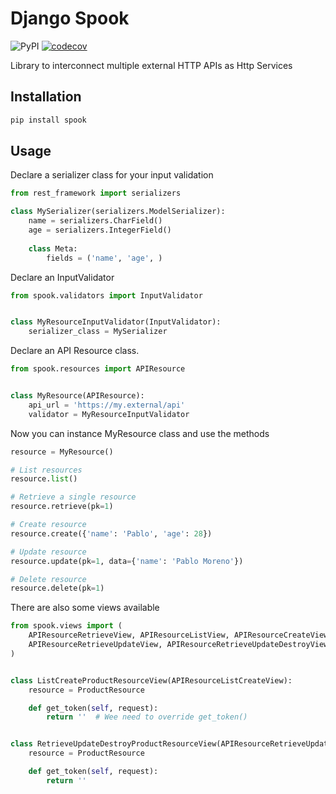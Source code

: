 # Django Spook

![PyPI](https://img.shields.io/pypi/v/spook?style=flat-square)
[![codecov](https://codecov.io/gh/pablo-moreno/spook/branch/master/graph/badge.svg?token=6ZAHAHZG7Z)](https://codecov.io/gh/pablo-moreno/spook/)

Library to interconnect multiple external HTTP APIs as Http Services

## Installation

```bash
pip install spook
```

## Usage

Declare a serializer class for your input validation

```python
from rest_framework import serializers

class MySerializer(serializers.ModelSerializer):
    name = serializers.CharField()
    age = serializers.IntegerField()
    
    class Meta:
        fields = ('name', 'age', )
```

Declare an InputValidator

```python
from spook.validators import InputValidator


class MyResourceInputValidator(InputValidator):
    serializer_class = MySerializer
```


Declare an API Resource class.

```python
from spook.resources import APIResource


class MyResource(APIResource):
    api_url = 'https://my.external/api'
    validator = MyResourceInputValidator
```

Now you can instance MyResource class and use the methods

```python
resource = MyResource()

# List resources
resource.list()

# Retrieve a single resource
resource.retrieve(pk=1)

# Create resource
resource.create({'name': 'Pablo', 'age': 28})

# Update resource
resource.update(pk=1, data={'name': 'Pablo Moreno'})

# Delete resource
resource.delete(pk=1)
```

There are also some views available

```python
from spook.views import (
    APIResourceRetrieveView, APIResourceListView, APIResourceCreateView, APIResourcePutView,
    APIResourceRetrieveUpdateView, APIResourceRetrieveUpdateDestroyView, APIResourceListCreateView,
)


class ListCreateProductResourceView(APIResourceListCreateView):
    resource = ProductResource

    def get_token(self, request):
        return ''  # Wee need to override get_token()


class RetrieveUpdateDestroyProductResourceView(APIResourceRetrieveUpdateDestroyView):
    resource = ProductResource

    def get_token(self, request):
        return ''
```

